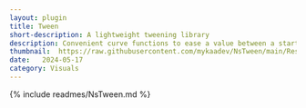 ```yaml
---
layout: plugin
title: Tween
short-description: A lightweight tweening library
description: Convenient curve functions to ease a value between a start and end, like a positions, scales, colors, anything you want to smoothly change.
thumbnail:  https://raw.githubusercontent.com/mykaadev/NsTween/main/Resources/Banner.png
date:   2024-05-17
category: Visuals
---
```


{% include readmes/NsTween.md %}

